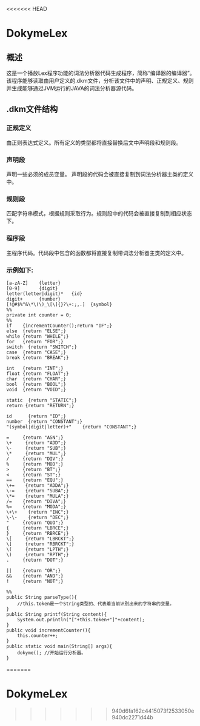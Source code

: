 <<<<<<< HEAD
# DokymeLex

## 概述

这是一个播放Lex程序功能的词法分析器代码生成程序，简称“编译器的编译器”。该程序能够读取由用户定义的.dkm文件，分析该文件中的声明、正规定义、规则并生成能够通过JVM运行的JAVA的词法分析器源代码。

## .dkm文件结构

### 正规定义

由正则表达式定义。所有定义的类型都将直接替换后文中声明段和规则段。

### 声明段

声明一些必须的成员变量。
    声明段的代码会被直接复制到词法分析器主类的定义中。

### 规则段

匹配字符串模式，根据规则采取行为。规则段中的代码会被直接复制到相应状态下。

### 程序段

主程序代码。代码段中包含的函数都将直接复制带词法分析器主类的定义中。

### 示例如下:
    
    [a-zA-Z]    {letter}
    [0-9]       {digit}
    letter(letter|digit)*   {id}
    digit+      {number}
    [!@#$%^&\*\(\)_\[\]{}?\+:;,.]  {symbol}
    %%
    private int counter = 0;
    %%
    if    {incrementCounter();return "IF";}
    else  {return "ELSE";}
    while {return "WHILE";}
    for   {return "FOR";}
    switch  {return "SWITCH";}
    case  {return "CASE";}
    break {return "BREAK";}
    
    int   {return "INT";}
    float {return "FLOAT";}
    char  {return "CHAR";}
    bool  {return "BOOL";}
    void  {return "VOID";}
    
    static  {return "STATIC";}
    return {return "RETURN";}
    
    id      {return "ID";}
    number  {return "CONSTANT";}
    "(symbol|digit|letter)+"    {return "CONSTANT";}
    
    =     {return "ASN";}
    \+     {return "ADD";}
    \-     {return "SUB";}
    \*     {return "MUL";}
    /     {return "DIV";}
    %     {return "MOD";}
    >     {return "BT";}
    <     {return "ST";}
    ==    {return "EQU";}
    \+=    {return "ADDA";}
    \-=    {return "SUBA";}
    \*=    {return "MULA";}
    /=    {return "DIVA";}
    %=    {return "MODA";}
    \+\+    {return "INC";}
    \-\-    {return "DEC";}   
    "     {return "QUO";}
    {     {return "LBRCE";}
    }     {return "RBRCE";}
    \[     {return "LBRCKT";}
    \]     {return "RBRCKT";}
    \(     {return "LPTH";}
    \)     {return "RPTH";}
    .     {return "DOT";}
    
    ||    {return "OR";}
    &&    {return "AND";}
    !     {return "NOT";}
    
    %%
    public String parseType(){
        //this.token是一个String类型的、代表着当前识别出来的字符串的变量。
    }
    public String printf(String content){
        System.out.println("["+this.token+"]"+content);
    }
    public void incrementCounter(){
        this.counter++;
    }
    public static void main(String[] args){
        dokyme(); //开始运行分析器。
    }
    
=======
# DokymeLex
>>>>>>> 940d6fa162c4415073f2533050e940dc2271d44b
